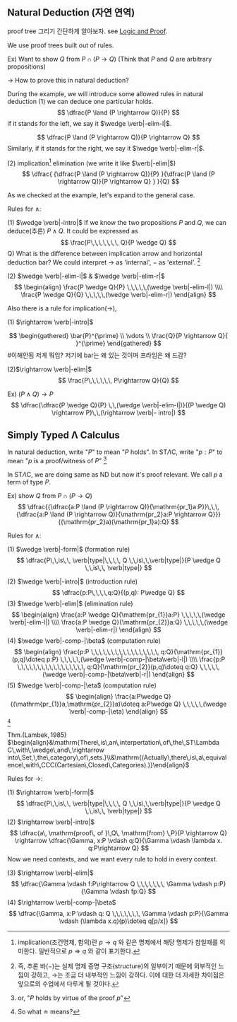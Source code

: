 ## Natural Deduction (자연 연역)
proof tree 그리기 간단하게 알아보자.
see [Logic and Proof](https://leanprover.github.io/logic_and_proof/).

We use proof trees built out of rules.

Ex) Want to show $Q$ from $P\cap (P \rightarrow Q)$
(Think that $P$ and $Q$ are arbitrary propositions)

-> How to prove this in natural deduction?


During the example, we will introduce some allowed rules in natural deduction
(1) we can deduce one particular holds.
$$
\dfrac{P \land (P \rightarrow Q)}{P}
$$
if it stands for the left, we say it $\wedge \verb|-elim-l|$.

$$
\dfrac{P \land (P \rightarrow Q)}{P \rightarrow Q}
$$
Similarly, if it stands for the right, we say it $\wedge \verb|-elim-r|$. 


(2) implication[^1] elimination (we write it like $\verb|-elim|$)
$$
\dfrac{ {\dfrac{P \land (P \rightarrow Q)}{P} }{\dfrac{P \land (P \rightarrow Q)}{P \rightarrow Q} } }{Q}  
$$
[^1]: implication(조건명제, 함의)란 $p\rightarrow q$ 와 같은 명제에서 해당 명제가 참일때를 의미한다. 일반적으로 $p\Rightarrow q$ 와 같이 표기한다. 


As we checked at the example, let's expand to the general case.



Rules for $\wedge$: 

(1) $\wedge \verb|-intro|$
If we know the two propositions $P$ and $Q$, we can deduce(추론) $P\wedge Q$. It could be expressed as
$$
\frac{P\,\,\,\,\,\,\, Q}{P \wedge Q}
$$
Q) What is the difference between implication arrow and horizontal deduction bar?
We could interpret $\rightarrow$ as 'internal', $-$ as 'external'. [^2]

[^2]: 즉, 추론 바($-$)는 실제 명제 증명 구조(structure)의 일부이기 때문에 외부적인 느낌이 강하고, $\rightarrow$는 조금 더 내부적인 느낌이 강하다. 이에 대한 더 자세한 차이점은 앞으로의 수업에서 다루게 될 것이다.

(2) $\wedge \verb|-elim-l|$ & $\wedge \verb|-elim-r|$
$$
\begin{align}
\frac{P \wedge Q}{P} \,\,\,\,\,(\wedge \verb|-elim-l|) \\\\
\frac{P \wedge Q}{Q} \,\,\,\,\,(\wedge \verb|-elim-r|)
\end{align}
$$

Also there is a rule for implication($\rightarrow$),

(1) $\rightarrow \verb|-intro|$

$$
\begin{gathered}
\bar{P}^{\prime} \\
\vdots \\
\frac{Q}{P \rightarrow Q}{ }^{\prime}
\end{gathered}
$$
#이해안됨 저게 뭐임? 저기에 bar는 왜 있는 것이며 프라임은 왜 드감?


(2)$\rightarrow \verb|-elim|$
$$
\frac{P\,\,\,\,\,\, P\rightarrow Q}{Q}
$$

Ex)
$(P\wedge Q) \rightarrow P$
$$
\dfrac{\dfrac{P \wedge Q}{P} \,\,(\wedge \verb|-elim-l|)}{(P \wedge Q) \rightarrow P}\,\,(\rightarrow \verb|- intro|)
$$

## Simply Typed $\mathbb{\Lambda}$ Calculus

In natural deduction, write "$P$" to mean "$P$ holds".
In ST$\Lambda$C, write "$p:P$" to mean "$p$ is a proof/witness of $P$" [^3]
[^3]: or, "$P$ holds by virtue of the proof $p$"

In ST$\Lambda$C, we are doing same as ND but now it's proof relevant.
We call $p$ a term of type $P$.

Ex)  show $Q$ from $P\cap (P \rightarrow Q)$
$$
\dfrac{{\dfrac{a:P \land (P \rightarrow Q)}{\mathrm{pr_1}a:P}}\,\,\,{\dfrac{a:P \land (P \rightarrow Q)}{\mathrm{pr_2}a:P \rightarrow Q}}}{(\mathrm{pr_2}a)(\mathrm{pr_1}a):Q}  
$$

Rules for $\wedge$: 

(1) $\wedge \verb|-form|$ (formation rule)
$$
\dfrac{P\,\,is\,\, \verb|type|\,\,\,\, Q \,\,is\,\,\verb|type|}{P \wedge Q \,\,is\,\, \verb|type|}
$$

(2) $\wedge \verb|-intro|$ (introduction rule)
$$
\dfrac{p:P\,\,\,\,q:Q}{(p,q): P\wedge Q}
$$
(3) $\wedge \verb|-elim|$ (elimination rule)
$$
\begin{align}
\frac{a:P \wedge Q}{\mathrm{pr_{1}}a:P} \,\,\,\,\,(\wedge \verb|-elim-l|) \\\\
\frac{a:P \wedge Q}{\mathrm{pr_{2}}a:Q} \,\,\,\,\,(\wedge \verb|-elim-r|)
\end{align}
$$
(4) $\wedge \verb|-comp-|\beta$ (computation rule)
$$
\begin{align}
\frac{p:P \,\,\,\,\,\,\,\,\,\,\,\,\,\,\,\,\, q:Q}{\mathrm{pr_{1}}(p,q)\doteq p:P} \,\,\,\,\,(\wedge \verb|-comp-|\beta\verb|-l|) \\\\
\frac{p:P \,\,\,\,\,\,\,\,\,\,\,\,\,\,\,\,\, q:Q}{\mathrm{pr_{2}}(p,q)\doteq q:Q} \,\,\,\,\,(\wedge \verb|-comp-|\beta\verb|-r|)
\end{align}
$$
(5) $\wedge \verb|-comp-|\eta$ (computation rule)
$$
\begin{align}
\frac{a:P\wedge Q}{(\mathrm{pr_{1}}a,\mathrm{pr_{2}}a)\doteq a:P\wedge Q} \,\,\,\,\,(\wedge \verb|-comp-|\eta)
\end{align}
$$
[^4]
[^4]: So what $\doteq$ means?

$\mathrm{Thm.(Lambek,\,1985)}$
$\begin{align}&\mathrm{There\,is\,an\,interpertation\,of\,the\,ST\Lambda C\,with\,\wedge\,and\,\rightarrow into\,Set,\,the\,category\,of\,sets.}\\&\mathrm{(Actually\,there\,is\,a\,equivalence\,with\,CCC(Cartesian\,Closed\,Categories).)}\end{align}$


Rules for $\rightarrow$:

(1) $\rightarrow \verb|-form|$
$$
\dfrac{P\,\,is\,\, \verb|type|\,\,\,\, Q \,\,is\,\,\verb|type|}{P \wedge Q \,\,is\,\, \verb|type|}
$$
(2) $\rightarrow \verb|-intro|$
$$
\dfrac{a\, \mathrm{proof\, of }\,Q\, \mathrm{from} \,P}{P \rightarrow Q} \rightarrow \dfrac{\Gamma, x:P \vdash q:Q}{\Gamma \vdash \lambda x. q:P\rightarrow Q}
$$
Now we need contexts, and we want every rule to hold in every context.

(3) $\rightarrow \verb|-elim|$
$$
\dfrac{\Gamma \vdash f:P\rightarrow Q \,\,\,\,\,\,\, \Gamma \vdash p:P}{\Gamma \vdash fp:Q}
$$
(4) $\rightarrow \verb|-comp-|\beta$
$$
\dfrac{\Gamma, x:P \vdash q: Q \,\,\,\,\,\,\, \Gamma \vdash p:P}{\Gamma \vdash (\lambda x.q)(p)\doteq q[p/x]}
$$
